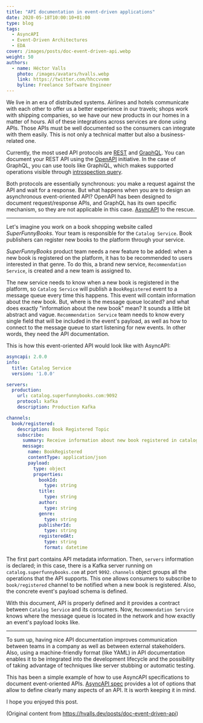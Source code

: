 ```yaml
---
title: "API documentation in event-driven applications"
date: 2020-05-18T10:00:10+01:00
type: blog
tags:
  - AsyncAPI
  - Event-Driven Architectures
  - EDA
cover: /images/posts/doc-event-driven-api.webp
weight: 50
authors:
  - name: Héctor Valls
    photo: /images/avatars/hvalls.webp
    link: https://twitter.com/hhccvvmm
    byline: Freelance Software Engineer
---
```


We live in an era of distributed systems. Airlines and hotels communicate with each other to offer us a better experience in our travels; shops work with shipping companies, so we have our new products in our homes in a matter of hours. All of these integrations across services are done using APIs. Those APIs must be well documented so the consumers can integrate with them easily. This is not only a technical matter but also a business-related one.

Currently, the most used API protocols are <a href="https://en.wikipedia.org/wiki/Representational_state_transfer">REST</a> and <a href="https://graphql.org/">GraphQL</a>. You can document your REST API using the <a href="https://swagger.io/specification/">OpenAPI</a> initiative. In the case of GraphQL, you can use tools like GraphiQL, which makes supported operations visible through <a href="https://graphql.org/learn/introspection/">introspection query</a>.

Both protocols are essentially synchronous: you make a request against the API and wait for a response. But what happens when you are to design an asynchronous event-oriented API? OpenAPI has been designed to document request/response APIs, and GraphQL has its own specific mechanism, so they are not applicable in this case. <a href="https://www.asyncapi.com/">AsyncAPI</a> to the rescue.

---

Let's imagine you work on a book shopping website called _SuperFunnyBooks_. Your team is responsible for the `Catalog Service`. Book publishers can register new books to the platform through your service. 

_SuperFunnyBooks_ product team needs a new feature to be added: when a new book is registered on the platform, it has to be recommended to users interested in that genre. To do this, a brand new service, `Recommendation Service`, is created and a new team is assigned to. 

The new service needs to know when a new book is registered in the platform, so `Catalog Service` will publish a `BookRegistered` event to a message queue every time this happens. This event will contain information about the new book. But, where is the message queue located? and what does exactly "information about the new book" mean? It sounds a little bit abstract and vague. `Recommendation Service` team needs to know every single field that will be included in the event's payload, as well as how to connect to the message queue to start listening for new events. In other words, they need the API documentation. 

This is how this event-oriented API would look like with AsyncAPI:

```yaml
asyncapi: 2.0.0
info:
  title: Catalog Service
  version: '1.0.0'

servers:
  production:
    url: catalog.superfunnybooks.com:9092
    protocol: kafka
    description: Production Kafka 

channels:
  book/registered:
    description: Book Registered Topic
    subscribe:
      summary: Receive information about new book registered in catalog
      message:
        name: BookRegistered
        contentType: application/json
        payload:
          type: object
          properties:
            bookId:
              type: string
            title:
              type: string
            author:
              type: string
            genre:
              type: string
            publisherId:
              type: string
            registeredAt:
              type: string
              format: datetime
```

The first part contains API metadata information. Then, `servers` information is declared; in this case, there is a Kafka server running on `catalog.superfunnybooks.com` at port `9092`. `channels` object groups all the operations that the API supports. This one allows consumers to subscribe to `book/registered` channel to be notified when a new book is registered. Also, the concrete event's payload schema is defined. 

With this document, API is properly defined and it provides a contract between `Catalog Service` and its consumers. Now, `Recommendation Service` knows where the message queue is located in the network and how exactly an event's payload looks like.

---

To sum up, having nice API documentation improves communication between teams in a company as well as between external stakeholders. Also, using a machine-friendly format (like YAML) in API documentation enables it to be integrated into the development lifecycle and the possibility of taking advantage of techniques like server stubbing or automatic testing.

This has been a simple example of how to use AsyncAPI specifications to document event-oriented APIs. <a href="https://www.asyncapi.com/docs/specifications/2.0.0/#specification">AsyncAPI spec</a> provides a lot of options that allow to define clearly many aspects of an API. It is worth keeping it in mind.

I hope you enjoyed this post.

(Original content from https://hvalls.dev/posts/doc-event-driven-api)

